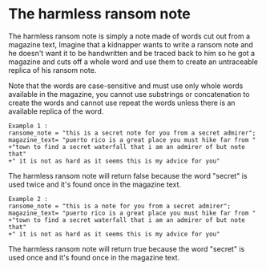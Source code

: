 # The harmless ransom note

The harmless ransom note is simply a note made of words cut out from a magazine text, Imagine that a kidnapper wants to write a ransom note and he doesn't want it to be handwritten and be traced back to him so he got a magazine and cuts off a whole word and use them to create an untraceable replica of his ransom note.

Note that the words are case-sensitive and must use only whole words available in the magazine, you cannot use substrings or concatenation to create the words and cannot use repeat the words unless there is an available replica of the word.

```
Example 1 :
ransome_note = "this is a secret note for you from a secret admirer";
magazine_text= "puerto rico is a great place you must hike far from "
+"town to find a secret waterfall that i am an admirer of but note that"
+" it is not as hard as it seems this is my advice for you"
```

The harmless ransom note will return false because the word "secret" is used twice and it's found once in the magazine text.

```
Example 2 :
ransome_note = "this is a note for you from a secret admirer";
magazine_text= "puerto rico is a great place you must hike far from "
+"town to find a secret waterfall that i am an admirer of but note that"
+" it is not as hard as it seems this is my advice for you"
```

The harmless ransom note will return true because the word "secret" is used once and it's found once in the magazine text.